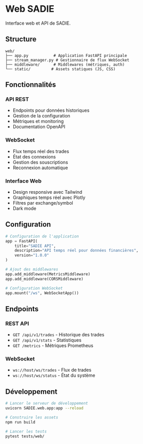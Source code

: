 # Web SADIE

Interface web et API de SADIE.

## Structure

```
web/
├── app.py           # Application FastAPI principale
├── stream_manager.py # Gestionnaire de flux WebSocket
├── middleware/      # Middlewares (métriques, auth)
└── static/         # Assets statiques (JS, CSS)
```

## Fonctionnalités

### API REST
- Endpoints pour données historiques
- Gestion de la configuration
- Métriques et monitoring
- Documentation OpenAPI

### WebSocket
- Flux temps réel des trades
- État des connexions
- Gestion des souscriptions
- Reconnexion automatique

### Interface Web
- Design responsive avec Tailwind
- Graphiques temps réel avec Plotly
- Filtres par exchange/symbol
- Dark mode

## Configuration

```python
# Configuration de l'application
app = FastAPI(
    title="SADIE API",
    description="API temps réel pour données financières",
    version="1.0.0"
)

# Ajout des middlewares
app.add_middleware(MetricsMiddleware)
app.add_middleware(CORSMiddleware)

# Configuration WebSocket
app.mount("/ws", WebSocketApp())
```

## Endpoints

### REST API
- `GET /api/v1/trades` - Historique des trades
- `GET /api/v1/stats` - Statistiques
- `GET /metrics` - Métriques Prometheus

### WebSocket
- `ws://host/ws/trades` - Flux de trades
- `ws://host/ws/status` - État du système

## Développement

```bash
# Lancer le serveur de développement
uvicorn SADIE.web.app:app --reload

# Construire les assets
npm run build

# Lancer les tests
pytest tests/web/
``` 